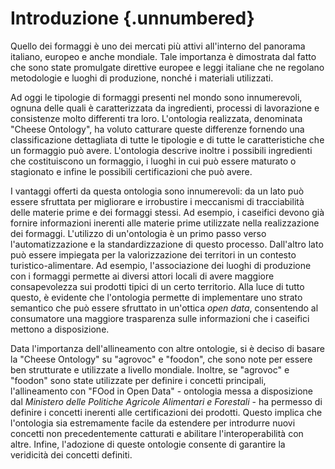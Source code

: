 # Introduzione {.unnumbered}

Quello dei formaggi è uno dei mercati più attivi all'interno del panorama italiano, europeo e anche mondiale.
Tale importanza è dimostrata dal fatto che sono state promulgate direttive europee e leggi italiane che ne regolano metodologie e luoghi di produzione, nonché i materiali utilizzati.

Ad oggi le tipologie di formaggi presenti nel mondo sono innumerevoli, ognuna delle quali è caratterizzata da ingredienti, processi di lavorazione e consistenze molto differenti tra loro.
L'ontologia realizzata, denominata "Cheese Ontology", ha voluto catturare queste differenze fornendo una classificazione dettagliata di tutte le tipologie e di tutte le caratteristiche che un formaggio può avere. L'ontologia descrive inoltre i possibili ingredienti che costituiscono un formaggio, i luoghi in cui può essere maturato o stagionato e infine le possibili certificazioni che può avere.

I vantaggi offerti da questa ontologia sono innumerevoli: da un lato può essere sfruttata per migliorare e irrobustire i meccanismi di tracciabilità delle materie
prime e dei formaggi stessi.
Ad esempio, i caseifici devono già fornire informazioni inerenti alle materie prime utilizzate nella realizzazione dei formaggi. L'utilizzo di un'ontologia è un primo passo verso l'automatizzazione e la standardizzazione di questo processo.
Dall'altro lato può essere impiegata per la valorizzazione dei territori in un contesto turistico-alimentare.
Ad esempio, l'associazione dei luoghi di produzione con i formaggi permette ai diversi attori locali di avere maggiore consapevolezza sui prodotti tipici di un certo territorio.
Alla luce di tutto questo, è evidente che l'ontologia permette di implementare uno strato semantico che può essere sfruttato in un'ottica _open data_, consentendo al consumatore una maggiore trasparenza sulle informazioni che i caseifici mettono a disposizione.

Data l'importanza dell'allineamento con altre ontologie, si è deciso di basare la "Cheese Ontology" su "agrovoc" e "foodon", che sono note per essere ben strutturate e utilizzate a livello mondiale.
Inoltre, se "agrovoc" e "foodon" sono state utilizzate per definire i concetti principali, l'allineamento con "FOod in Open Data" - ontologia messa a disposizione dal _Ministero delle Politiche Agricole Alimentari e Forestali_ - ha permesso di definire i concetti inerenti alle certificazioni dei prodotti.
Questo implica che l'ontologia sia estremamente facile da estendere per introdurre nuovi concetti non precedentemente catturati e abilitare l'interoperabilità con altre.
Infine, l'adozione di queste ontologie consente di garantire la veridicità dei concetti definiti.
